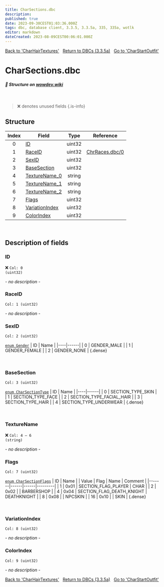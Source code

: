 ```yaml
---
title: CharSections.dbc
description:
published: true
date: 2023-09-30CEST01:03:36.000Z
tags: dbc, database client, 3.3.5, 3.3.5a, 335, 335a, wotlk
editor: markdown
dateCreated: 2023-08-09CEST00:06:01.000Z
---
```

<a href="https://trinitycore.info/files/DBC/335/charhairtextures" class="mt-5 v-btn v-btn--depressed v-btn--flat v-btn--outlined theme--light v-size--default darkblue--text text--lighten-3"><span class="v-btn__content"><i aria-hidden="true" class="v-icon notranslate v-icon--left mdi mdi-arrow-left theme--light"></i><span>Back to 'CharHairTextures'</span></span></a>&nbsp;&nbsp;&nbsp;<a href="https://trinitycore.info/files/DBC/335/DBC" class="mt-5 v-btn v-btn--depressed v-btn--flat v-btn--outlined theme--light v-size--default darkblue--text text--lighten-3"><span class="v-btn__content"><i aria-hidden="true" class="v-icon notranslate v-icon--left mdi mdi-home-outline theme--light"></i><span>Return to DBCs (3.3.5a)</span></span></a>&nbsp;&nbsp;&nbsp;<a href="https://trinitycore.info/files/DBC/335/charstartoutfit" class="mt-5 v-btn v-btn--depressed v-btn--flat v-btn--outlined theme--light v-size--default darkblue--text text--lighten-3"><span class="v-btn__content"><span>Go to 'CharStartOutfit'</span><i aria-hidden="true" class="v-icon notranslate v-icon--right mdi mdi-arrow-right theme--light"></i></span></a>

# CharSections.dbc
##### :pencil: Structure on [wowdev.wiki](https://wowdev.wiki/DB/CharSections)
&nbsp;

> :x: denotes unused fields
{.is-info}


## Structure

| Index | Field | Type | Reference |
| :---: | --- | :---: | --- |
| 0 | [ID](#id-alt) | uint32 |  |
| 1 | [RaceID](#raceid) | uint32 | [ChrRaces.dbc/0](/files/DBC/335/chrraces#id-alt) |
| 2 | [SexID](#sexid) | uint32 |  |
| 3 | [BaseSection](#basesection) | uint32 |  |
| 4 | [TextureName_0](#texturename) | string |  |
| 5 | [TextureName_1](#texturename) | string |  |
| 6 | [TextureName_2](#texturename) | string |  |
| 7 | [Flags](#flags) | uint32 |  |
| 8 | [VariationIndex](#variationindex) | uint32 |  |
| 9 | [ColorIndex](#colorindex) | uint32 |  |
&nbsp;
## Description of fields

### ID <!-- {#id-alt} -->
:x: <code>Col: 0 (uint32)</code>

*- no description -*
&nbsp;

### RaceID
<code>Col: 1 (uint32)</code>

*- no description -*
&nbsp;

### SexID
<code>Col: 2 (uint32)</code>

[`enum Gender`](https://github.com/TrinityCore/TrinityCore/blob/3.3.5/src/server/shared/SharedDefines.h#L75-L80)
| ID | Name |
|----|------|
| 0 | GENDER_MALE |
| 1 | GENDER_FEMALE |
| 2 | GENDER_NONE |
{.dense}

&nbsp;

### BaseSection
<code>Col: 3 (uint32)</code>

[`enum CharSectionType`](https://github.com/TrinityCore/TrinityCore/blob/3.3.5/src/server/shared/DataStores/DBCStructure.h#L323-L330)
| ID | Name |
|----|------|
| 0 | SECTION_TYPE_SKIN |
| 1 | SECTION_TYPE_FACE |
| 2 | SECTION_TYPE_FACIAL_HAIR |
| 3 | SECTION_TYPE_HAIR |
| 4 | SECTION_TYPE_UNDERWEAR |
{.dense}

&nbsp;

### TextureName
:x: <code>Col: 4 &ndash; 6 (string)</code>

*- no description -*
&nbsp;

### Flags
<code>Col: 7 (uint32)</code>

[`enum CharSectionFlags`](https://github.com/TrinityCore/TrinityCore/blob/3.3.5/src/server/shared/DataStores/DBCStructure.h#L317-L321)
| ID | Name |
| Value | Flag | Name | Comment |
|-------|------|------|---------|
| 1 | 0x01 | SECTION_FLAG_PLAYER | CHAR |
| 2 | 0x02 |  | BARBERSHOP |
| 4 | 0x04 | SECTION_FLAG_DEATH_KNIGHT | DEATHKNIGHT |
| 8 | 0x08 |  | NPCSKIN |
| 16 | 0x10 |  | SKIN |
{.dense}

&nbsp;

### VariationIndex
<code>Col: 8 (uint32)</code>

*- no description -*
&nbsp;

### ColorIndex
<code>Col: 9 (uint32)</code>

*- no description -*
&nbsp;

<a href="https://trinitycore.info/files/DBC/335/charhairtextures" class="mt-5 v-btn v-btn--depressed v-btn--flat v-btn--outlined theme--light v-size--default darkblue--text text--lighten-3"><span class="v-btn__content"><i aria-hidden="true" class="v-icon notranslate v-icon--left mdi mdi-arrow-left theme--light"></i><span>Back to 'CharHairTextures'</span></span></a>&nbsp;&nbsp;&nbsp;<a href="https://trinitycore.info/files/DBC/335/DBC" class="mt-5 v-btn v-btn--depressed v-btn--flat v-btn--outlined theme--light v-size--default darkblue--text text--lighten-3"><span class="v-btn__content"><i aria-hidden="true" class="v-icon notranslate v-icon--left mdi mdi-home-outline theme--light"></i><span>Return to DBCs (3.3.5a)</span></span></a>&nbsp;&nbsp;&nbsp;<a href="https://trinitycore.info/files/DBC/335/charstartoutfit" class="mt-5 v-btn v-btn--depressed v-btn--flat v-btn--outlined theme--light v-size--default darkblue--text text--lighten-3"><span class="v-btn__content"><span>Go to 'CharStartOutfit'</span><i aria-hidden="true" class="v-icon notranslate v-icon--right mdi mdi-arrow-right theme--light"></i></span></a>
